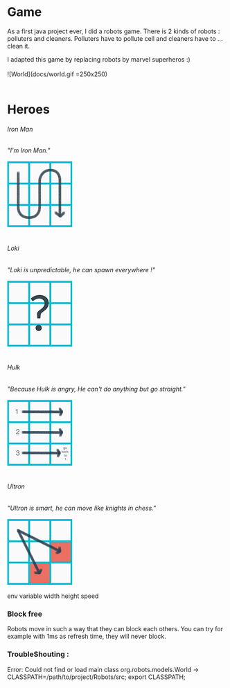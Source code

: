 # Game

As a first java project ever, I did a robots game. There is 2 kinds of robots : polluters and cleaners.
Polluters have to pollute cell and cleaners have to ... clean it.

I adapted this game by replacing robots by marvel superheros :)<br><br>
![World](docs/world.gif =250x250)
<br>
<br>

# Heroes

###### Iron Man
_"I'm Iron Man."_<br><br>
![IronMan](docs/ironMan.png "IronMan")
<br>
<br>
###### Loki
_"Loki is unpredictable, he can spawn everywhere !"_ <br><br>
![Loki](docs/loki.png "Loki")
<br><br>

###### Hulk
_"Because Hulk is angry, He can't do anything but go straight."_ <br><br>
![Hulk](docs/hulk.png "Hulk")
<br><br>

###### Ultron
_"Ultron is smart, he can move like knights in chess."_ <br><br>
![Ultron](docs/ultron.png "Ultron")


env variable
width
height
speed

### Block free

Robots move in such a way that they can block each others. You can try for example with 1ms as refresh time, they will never block.

### TroubleShouting :

Error: Could not find or load main class org.robots.models.World
  -> CLASSPATH=/path/to/project/Robots/src; export CLASSPATH;

